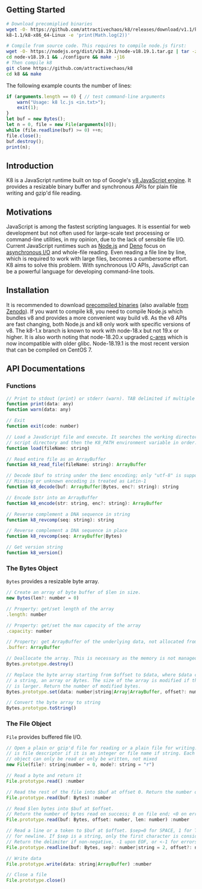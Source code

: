 ## Getting Started
```sh
# Download precomiplied binaries
wget -O- https://github.com/attractivechaos/k8/releases/download/v1.1/k8-1.1.tar.bz2 | tar -jxf -
k8-1.1/k8-x86_64-Linux -e 'print(Math.log(2))'

# Compile from source code. This requires to compile node.js first:
wget -O- https://nodejs.org/dist/v18.19.1/node-v18.19.1.tar.gz | tar -zxf -
cd node-v18.19.1 && ./configure && make -j16
# Then compile k8
git clone https://github.com/attractivechaos/k8
cd k8 && make
```

The following example counts the number of lines:
```javascript
if (arguments.length == 0) { // test command-line arguments
	warn("Usage: k8 lc.js <in.txt>");
	exit(1);
}
let buf = new Bytes();
let n = 0, file = new File(arguments[0]);
while (file.readline(buf) >= 0) ++n;
file.close();
buf.destroy();
print(n);
```

## Introduction

K8 is a JavaScript runtime built on top of Google's [v8 JavaScript engine][v8].
It provides a resizable binary buffer and synchronous APIs for plain file
writing and gzip'd file reading.

## Motivations

JavaScript is among the fastest scripting languages. It is essential for web
development but not often used for large-scale text processing or command-line
utilities, in my opinion, due to the lack of sensible file I/O.  Current
JavaScript runtimes such as [Node.js][node] and [Deno][deno] focus on
[asynchronous I/O][aio] and whole-file reading. Even reading a file line by
line, which is required to work with large files, becomes a cumbersome effort.
K8 aims to solve this problem. With synchronous I/O APIs, JavaScript can be a
powerful language for developing command-line tools.

## Installation

It is recommended to download [precompiled binaries][release]
(also available [from Zenodo][zenodo]). If you want to compile k8,
you need to compile Node.js which bundles v8 and provides a more convenient way
build v8. As the v8 APIs are fast changing, both Node.js and k8 only work with
specific versions of v8. The k8-1.x branch is known to work with node-18.x but
not 19.x or higher. It is also worth noting that node-18.20.x upgraded
[c-ares][c-ares] which is now incompatible with older glibc. Node-18.19.1 is
the most recent version that can be compiled on CentOS 7.

## API Documentations

### Functions

```javascript
// Print to stdout (print) or stderr (warn). TAB delimited if multiple arguments.
function print(data: any)
function warn(data: any)

// Exit
function exit(code: number)

// Load a JavaScript file and execute. It searches the working directory, the
// script directory and then the K8_PATH environment variable in order.
function load(fileName: string)

// Read entire file as an ArrayBuffer
function k8_read_file(fileName: string): ArrayBuffer

// Decode $buf to string under the $enc encoding; only "utf-8" is supported for now
// Missing or unknown encoding is treated as Latin-1
function k8_decode(buf: ArrayBuffer|Bytes, enc?: string): string

// Encode $str into an ArrayBuffer
function k8_encode(str: string, enc?: string): ArrayBuffer

// Reverse complement a DNA sequence in string
function k8_revcomp(seq: string): string

// Reverse complement a DNA sequence in place
function k8_revcomp(seq: ArrayBuffer|Bytes)

// Get version string
function k8_version()
```

### The Bytes Object

`Bytes` provides a resizable byte array.

```javascript
// Create an array of byte buffer of $len in size. 
new Bytes(len?: number = 0)

// Property: get/set length of the array
.length: number

// Property: get/set the max capacity of the array
.capacity: number

// Property: get ArrayBuffer of the underlying data, not allocated from v8
.buffer: ArrayBuffer

// Deallocate the array. This is necessary as the memory is not managed by the v8 GC.
Bytes.prototype.destroy()

// Replace the byte array starting from $offset to $data, where $data can be a number,
// a string, an array or Bytes. The size of the array is modified if the new array
// is larger. Return the number of modified bytes.
Bytes.prototype.set(data: number|string|Array|ArrayBuffer, offset?: number) :number

// Convert the byte array to string
Bytes.prototype.toString()
```

### The File Object

`File` provides buffered file I/O.

```javascript
// Open a plain or gzip'd file for reading or a plain file for writing. $file
// is file descriptor if it is an integer or file name if string. Each File
// object can only be read or only be written, not mixed
new File(file?: string|number = 0, mode?: string = "r")

// Read a byte and return it
File.prototype.read() :number

// Read the rest of the file into $buf at offset 0. Return the number of bytes read.
File.prototype.read(buf: Bytes) :number

// Read $len bytes into $buf at $offset.
// Return the number of bytes read on success; 0 on file end; <0 on errors
File.prototype.read(buf: Bytes, offset: number, len: number) :number

// Read a line or a token to $buf at $offset. $sep=0 for SPACE, 1 for TAB and 2
// for newline. If $sep is a string, only the first character is considered.
// Return the delimiter if non-negative, -1 upon EOF, or <-1 for errors
File.prototype.readline(buf: Bytes, sep?: number|string = 2, offset?: number = 0) :number

// Write data
File.prototype.write(data: string|ArrayBuffer) :number

// Close a file
File.prototype.close()
```

[3]: https://github.com/tlrobinson/narwhal
[4]: http://silkjs.net/
[5]: http://code.google.com/p/teajs/
[6]: https://github.com/samlecuyer/sorrow.js
[7]: http://nodejs.org/api/fs.html
[8]: http://nodejs.org/api/stream.html
[11]: https://sourceforge.net/projects/lh3/files/
[v8]: https://v8.dev
[gyp]: https://gyp.gsrc.io/
[release]: https://github.com/attractivechaos/k8/releases
[deno]: https://deno.land
[node]: https://nodejs.org/
[commjs]: https://en.wikipedia.org/wiki/CommonJS
[aio]: https://en.wikipedia.org/wiki/Asynchronous_I/O
[typedarray]: https://developer.mozilla.org/en-US/docs/Web/JavaScript/Reference/Global_Objects/TypedArray
[arraybuffer]: https://developer.mozilla.org/en-US/docs/Web/JavaScript/Reference/Global_Objects/ArrayBuffer
[c-ares]: https://c-ares.org
[zenodo]: https://zenodo.org/records/8245119
